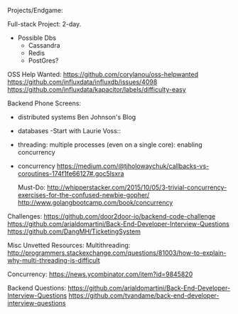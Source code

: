 Projects/Endgame:

Full-stack Project: 2-day.
  - Possible Dbs 
    - Cassandra
    - Redis
    - PostGres?

OSS Help Wanted:
  https://github.com/corylanou/oss-helpwanted
  https://github.com/influxdata/influxdb/issues/4098
  https://github.com/influxdata/kapacitor/labels/difficulty-easy


Backend Phone Screens:
  - distributed systems
    Ben Johnson's Blog
  - databases
    -Start with Laurie Voss::
  - threading:
     multiple processes (even on a single core): enabling concurrency
  - concurrency
    https://medium.com/@tjholowaychuk/callbacks-vs-coroutines-174f1fe66127#.goc5lsxra

    Must-Do:
    http://whipperstacker.com/2015/10/05/3-trivial-concurrency-exercises-for-the-confused-newbie-gopher/
    http://www.golangbootcamp.com/book/concurrency

Challenges:
  https://github.com/door2door-io/backend-code-challenge
  https://github.com/arialdomartini/Back-End-Developer-Interview-Questions
  https://github.com/DangMH/TicketingSystem

Misc Unvetted Resources:
  Multithreading:
    http://programmers.stackexchange.com/questions/81003/how-to-explain-why-multi-threading-is-difficult

  Concurrency:
    https://news.ycombinator.com/item?id=9845820

  Backend Questions:
    https://github.com/arialdomartini/Back-End-Developer-Interview-Questions
    https://github.com/tvandame/back-end-developer-interview-questions